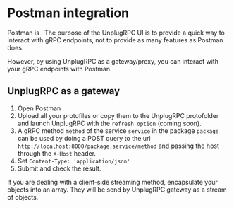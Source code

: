 # Postman integration

Postman is . The purpose of the UnplugRPC UI is to provide a quick way to interact with gRPC endpoints, not to provide as many features as Postman does.

However, by using UnplugRPC as a gateway/proxy, you can interact with your gRPC endpoints with Postman.

## UnplugRPC as a gateway

1.  Open Postman
2.  Upload all your protofiles or copy them to the UnplugRPC protofolder and launch UnplugRPC with the `refresh option` (coming soon).
3.  A gRPC method `method` of the service `service` in the package `package` can be used by doing a POST query to the url `http://localhost:8000/package.service/method` and passing the host through the `X-Host` header.
4.  Set `Content-Type: 'application/json'`
5.  Submit and check the result.

If you are dealing with a client-side streaming method, encapsulate your objects into an array. They will be send by UnplugRPC gateway as a stream of objects.
